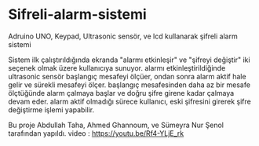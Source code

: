 # Sifreli-alarm-sistemi
Adruino UNO, Keypad, Ultrasonic sensör, ve lcd kullanarak  şifreli alarm sistemi


Sistem ilk çalıştırıldığında ekranda "alarmı etkinleşir" ve "şifreyi değiştir" iki seçenek olmak üzere kullanıcıya sunuyor.
alarmı etkinleştirildiğinde ultrasonic sensör başlangıç mesafeyi ölçüer, ondan sonra alarm aktif hale gelir ve sürekli mesafeyi ölçer. başlangıç mesafesinden daha az bir mesafe ölçtüğünde alarm çalmaya başlar ve doğru şifre girene kadar çalmaya devam eder.
alarm aktif olmadığı sürece kullanıcı, eski şifresini girerek şifre değiştirme işlemi yapabilir.

Bu proje Abdullah Taha, Ahmed Ghannoum, ve Sümeyra Nur Şenol tarafından yapıldı.
video : 
https://youtu.be/Rf4-YLjE_rk
